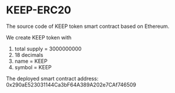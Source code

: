 # KEEP-ERC20
The source code of KEEP token smart contract based on Ethereum.

We create KEEP token with 
1. total supply = 3000000000
2. 18 decimals
3. name = KEEP
4. symbol = KEEP

The deployed smart contract address: 0x290aE523031144Ca3bF64A389A202e7CAf746509
